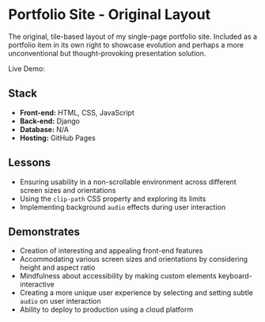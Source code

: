 # Portfolio Site - Original Layout

The original, tile-based layout of my single-page portfolio site. Included as a portfolio item in its own right to showcase evolution and perhaps a more unconventional but thought-provoking presentation solution.

Live Demo: 

## Stack
- **Front-end:** HTML, CSS, JavaScript
- **Back-end:** Django
- **Database:** N/A
- **Hosting:** GitHub Pages

## Lessons
- Ensuring usability in a non-scrollable environment across different screen sizes and orientations
- Using the `clip-path` CSS property and exploring its limits
- Implementing background `audio` effects during user interaction

## Demonstrates
- Creation of interesting and appealing front-end features
- Accommodating various screen sizes and orientations by considering height and aspect ratio
- Mindfulness about accessibility by making custom elements keyboard-interactive
- Creating a more unique user experience by selecting and setting subtle `audio` on user interaction
- Ability to deploy to production using a cloud platform
